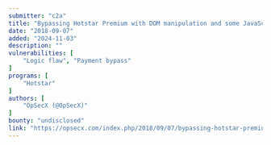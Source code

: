 ```yaml
---
submitter: "c2a"
title: "Bypassing Hotstar Premium with DOM manipulation and some JavaScript"
date: "2018-09-07"
added: "2024-11-03"
description: ""
vulnerabilities: [
    "Logic flaw", "Payment bypass"
]
programs: [
    "Hotstar"
]
authors: [
    "OpSecX (@OpSecX)"
]
bounty: "undisclosed"
link: "https://opsecx.com/index.php/2018/09/07/bypassing-hotstar-premium-with-dom-manipulation-and-some-javascript/"
---
```




